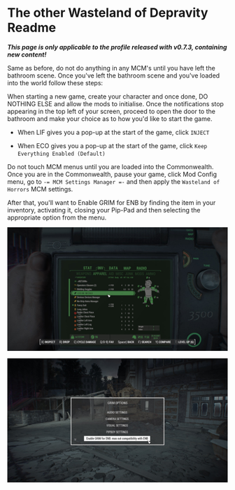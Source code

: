 # The other Wasteland of Depravity Readme

***This page is only applicable to the profile released with v0.7.3, containing new content!***

Same as before, do not do anything in any MCM's until you have left the bathroom scene. Once you've left the bathroom scene and you've loaded into the world follow these steps:

When starting a new game, create your character and once done, DO NOTHING ELSE and allow the mods to initialise. Once the notifications stop appearing in the top left of your screen, proceed to open the door to the bathroom and make your choice as to how you'd like to start the game.

*    When LIF gives you a pop-up at the start of the game, click `INJECT`

*    When ECO gives you a pop-up at the start of the game, click `Keep Everything Enabled (Default)`

Do not touch MCM menus until you are loaded into the Commonwealth. Once you are in the Commonwealth, pause your game, click Mod Config menu, go to `-= MCM Settings Manager =-` and then apply the `Wasteland of Horrors` MCM settings.

After that, you'll want to Enable GRIM for ENB by finding the item in your inventory, activating it, closing your Pip-Pad and then selecting the appropriate option from the menu.

![](OtherImg/GrimMenu1.jpg)

![](OtherImg/GrimMenu2.jpg)